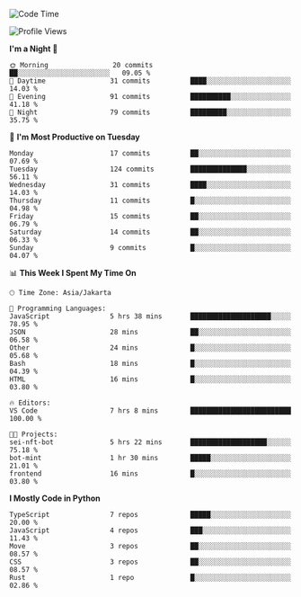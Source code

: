 <!--START_SECTION:waka-->
![Code Time](http://img.shields.io/badge/Code%20Time-1%2C704%20hrs%2043%20mins-blue)

![Profile Views](http://img.shields.io/badge/Profile%20Views-0-blue)

**I'm a Night 🦉** 

```text
🌞 Morning                20 commits          ██░░░░░░░░░░░░░░░░░░░░░░░   09.05 % 
🌆 Daytime                31 commits          ████░░░░░░░░░░░░░░░░░░░░░   14.03 % 
🌃 Evening                91 commits          ██████████░░░░░░░░░░░░░░░   41.18 % 
🌙 Night                  79 commits          █████████░░░░░░░░░░░░░░░░   35.75 % 
```
📅 **I'm Most Productive on Tuesday** 

```text
Monday                   17 commits          ██░░░░░░░░░░░░░░░░░░░░░░░   07.69 % 
Tuesday                  124 commits         ██████████████░░░░░░░░░░░   56.11 % 
Wednesday                31 commits          ████░░░░░░░░░░░░░░░░░░░░░   14.03 % 
Thursday                 11 commits          █░░░░░░░░░░░░░░░░░░░░░░░░   04.98 % 
Friday                   15 commits          ██░░░░░░░░░░░░░░░░░░░░░░░   06.79 % 
Saturday                 14 commits          ██░░░░░░░░░░░░░░░░░░░░░░░   06.33 % 
Sunday                   9 commits           █░░░░░░░░░░░░░░░░░░░░░░░░   04.07 % 
```


📊 **This Week I Spent My Time On** 

```text
🕑︎ Time Zone: Asia/Jakarta

💬 Programming Languages: 
JavaScript               5 hrs 38 mins       ████████████████████░░░░░   78.95 % 
JSON                     28 mins             ██░░░░░░░░░░░░░░░░░░░░░░░   06.58 % 
Other                    24 mins             █░░░░░░░░░░░░░░░░░░░░░░░░   05.68 % 
Bash                     18 mins             █░░░░░░░░░░░░░░░░░░░░░░░░   04.39 % 
HTML                     16 mins             █░░░░░░░░░░░░░░░░░░░░░░░░   03.80 % 

🔥 Editors: 
VS Code                  7 hrs 8 mins        █████████████████████████   100.00 % 

🐱‍💻 Projects: 
sei-nft-bot              5 hrs 22 mins       ███████████████████░░░░░░   75.18 % 
bot-mint                 1 hr 30 mins        █████░░░░░░░░░░░░░░░░░░░░   21.01 % 
frontend                 16 mins             █░░░░░░░░░░░░░░░░░░░░░░░░   03.80 % 
```

**I Mostly Code in Python** 

```text
TypeScript               7 repos             █████░░░░░░░░░░░░░░░░░░░░   20.00 % 
JavaScript               4 repos             ███░░░░░░░░░░░░░░░░░░░░░░   11.43 % 
Move                     3 repos             ██░░░░░░░░░░░░░░░░░░░░░░░   08.57 % 
CSS                      3 repos             ██░░░░░░░░░░░░░░░░░░░░░░░   08.57 % 
Rust                     1 repo              █░░░░░░░░░░░░░░░░░░░░░░░░   02.86 % 
```




<!--END_SECTION:waka-->
